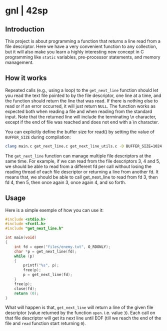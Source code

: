 # gnl | 42sp

## Introduction
This project is about programming a function that returns a line read from a file descriptor. Here we have a very convenient function to any collection,
but it will also make you learn a highly interesting new concept in C programming like `static` variables, pre-processor statements, and memory management.

## How it works
Repeated calls (e.g., using a loop) to the `get_next_line` function should let you read the text file pointed to by the file descriptor, one line at a time, and the function should return the line that was read. If there is nothing else to read or if an error occurred, it will just return `NULL`.
The function works as expected both when reading a file and when reading from the standard input.
Note that the returned line will include the terminating \n character, except if the end of file was reached and does not end with a \n character.

You can explicitly define the buffer size for read() by setting the value of `BUFFER_SIZE` during compilation:
```bash
clang main.c get_next_line.c get_next_line_utils.c -D BUFFER_SIZE=1024
```
The `get_next_line` function can manage multiple file descriptors at the same time. For example, if we can read from the file descriptors 3, 4 and 5, we should be
able to read from a different fd per call without losing the reading thread of each file descriptor or returning a line from another fd. It means that, we should be able to call get_next_line to read from fd 3, then fd 4, then 5, then once again 3, once again 4, and so forth. 

## Usage
Here is a simple exemple of how you can use it:
```c
#include <stdio.h>
#include <fcntl.h>
#include "get_next_line.h"

int	main(void)
{
	int	fd = open("files/enemy.txt", O_RDONLY);
	char *p = get_next_line(fd);
	while (p)
	{
		printf("%s", p);
		free(p);
		p = get_next_line(fd);
	}
	free(p);
	close(fd);
	return (0);
}
```
What will happen is that, `get_next_line` will return a line of the given file descriptor (value returned by the function `open`. i.e. value `3`). Each call on that file descriptor will get its next line until EOF (till we reach the end of the file and `read` function start returning `0`).

